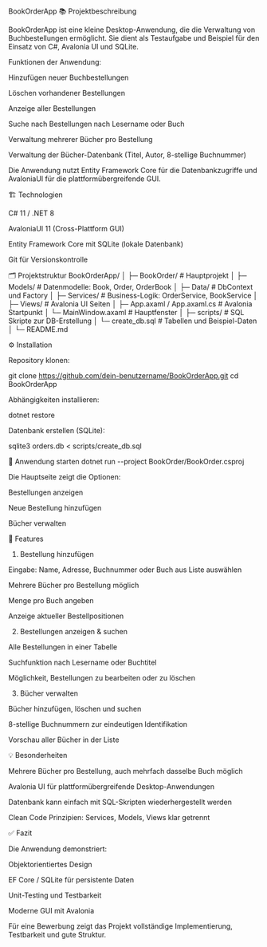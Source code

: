 BookOrderApp
📚 Projektbeschreibung

BookOrderApp ist eine kleine Desktop-Anwendung, die die Verwaltung von Buchbestellungen ermöglicht. Sie dient als Testaufgabe und Beispiel für den Einsatz von C#, Avalonia UI und SQLite.

Funktionen der Anwendung:

Hinzufügen neuer Buchbestellungen

Löschen vorhandener Bestellungen

Anzeige aller Bestellungen

Suche nach Bestellungen nach Lesername oder Buch

Verwaltung mehrerer Bücher pro Bestellung

Verwaltung der Bücher-Datenbank (Titel, Autor, 8-stellige Buchnummer)

Die Anwendung nutzt Entity Framework Core für die Datenbankzugriffe und AvaloniaUI für die plattformübergreifende GUI.

🏗️ Technologien

C# 11 / .NET 8

AvaloniaUI 11 (Cross-Plattform GUI)

Entity Framework Core mit SQLite (lokale Datenbank)

Git für Versionskontrolle

🗂️ Projektstruktur
BookOrderApp/
│
├─ BookOrder/                  # Hauptprojekt
│  ├─ Models/                  # Datenmodelle: Book, Order, OrderBook
│  ├─ Data/                    # DbContext und Factory
│  ├─ Services/                # Business-Logik: OrderService, BookService
│  ├─ Views/                   # Avalonia UI Seiten
│  ├─ App.axaml / App.axaml.cs # Avalonia Startpunkt
│  └─ MainWindow.axaml         # Hauptfenster
│
├─ scripts/                    # SQL Skripte zur DB-Erstellung
│  └─ create_db.sql            # Tabellen und Beispiel-Daten
│
└─ README.md

⚙️ Installation

Repository klonen:

git clone https://github.com/dein-benutzername/BookOrderApp.git
cd BookOrderApp


Abhängigkeiten installieren:

dotnet restore


Datenbank erstellen (SQLite):

sqlite3 orders.db < scripts/create_db.sql

🚀 Anwendung starten
dotnet run --project BookOrder/BookOrder.csproj


Die Hauptseite zeigt die Optionen:

Bestellungen anzeigen

Neue Bestellung hinzufügen

Bücher verwalten

📝 Features
1. Bestellung hinzufügen

Eingabe: Name, Adresse, Buchnummer oder Buch aus Liste auswählen

Mehrere Bücher pro Bestellung möglich

Menge pro Buch angeben

Anzeige aktueller Bestellpositionen

2. Bestellungen anzeigen & suchen

Alle Bestellungen in einer Tabelle

Suchfunktion nach Lesername oder Buchtitel

Möglichkeit, Bestellungen zu bearbeiten oder zu löschen

3. Bücher verwalten

Bücher hinzufügen, löschen und suchen

8-stellige Buchnummern zur eindeutigen Identifikation

Vorschau aller Bücher in der Liste

💡 Besonderheiten

Mehrere Bücher pro Bestellung, auch mehrfach dasselbe Buch möglich

Avalonia UI für plattformübergreifende Desktop-Anwendungen

Datenbank kann einfach mit SQL-Skripten wiederhergestellt werden

Clean Code Prinzipien: Services, Models, Views klar getrennt

✅ Fazit

Die Anwendung demonstriert:

Objektorientiertes Design

EF Core / SQLite für persistente Daten

Unit-Testing und Testbarkeit

Moderne GUI mit Avalonia

Für eine Bewerbung zeigt das Projekt vollständige Implementierung, Testbarkeit und gute Struktur.
